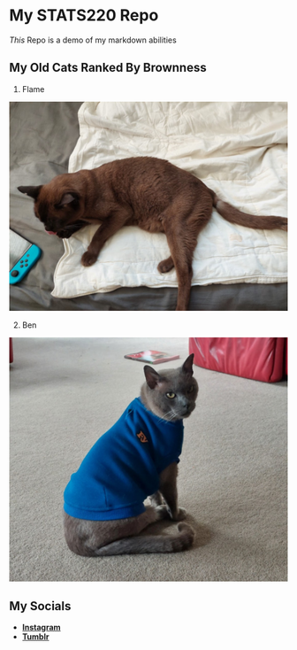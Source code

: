 # My STATS220 Repo
*This* Repo is a demo of my markdown abilities
## My Old Cats Ranked By Brownness
1. Flame

![Flame On A Bed](./Cat%20Pictures/Flame%201.png)

2. Ben

![Ben In a Sweater](./Cat%20Pictures/Ben%201.png)
## My Socials
- [**Instagram**](https://www.instagram.com/itsmaddienow_)
- [**Tumblr**](https://itsmaddienow.tumblr.com)
